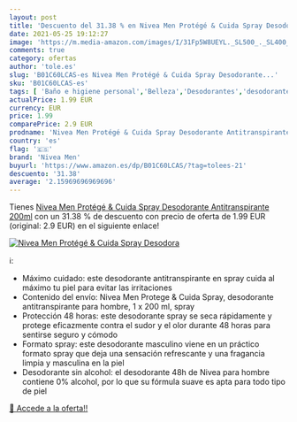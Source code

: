 ```yaml
---
layout: post
title: 'Descuento del 31.38 % en Nivea Men Protégé & Cuida Spray Desodora'
date: 2021-05-25 19:12:27
image: 'https://m.media-amazon.com/images/I/31Fp5W8UEYL._SL500_._SL400_.jpg'
comments: true
category: ofertas
author: 'tole.es'
slug: 'B01C60LCAS-es Nivea Men Protégé & Cuida Spray Desodorante...'
sku: 'B01C60LCAS-es'
tags: [ 'Baño e higiene personal','Belleza','Desodorantes','desodorante','nivea','nivea men', ]
actualPrice: 1.99 EUR
currency: EUR
price: 1.99
comparePrice: 2.9 EUR
prodname: 'Nivea Men Protégé & Cuida Spray Desodorante Antitranspirante  200ml'
country: 'es'
flag: '🇪🇸'
brand: 'Nivea Men'
buyurl: 'https://www.amazon.es/dp/B01C60LCAS/?tag=tolees-21'
descuento: '31.38'
average: '2.15969696969696'
---
```


Tienes [Nivea Men Protégé & Cuida Spray Desodorante Antitranspirante  200ml](https://www.amazon.es/dp/B01C60LCAS/?tag=tolees-21) con un 31.38 % de descuento con precio de oferta de 1.99 EUR (original: 2.9 EUR) en el siguiente enlace!

[![Nivea Men Protégé & Cuida Spray Desodora](https://m.media-amazon.com/images/I/31Fp5W8UEYL._SL500_._SL400_.jpg)](https://www.amazon.es/dp/B01C60LCAS/?tag=tolees-21)

ℹ️:

- Máximo cuidado: este desodorante antitranspirante en spray cuida al máximo tu piel para evitar las irritaciones
- Contenido del envío: Nivea Men Protege & Cuida Spray, desodorante antitranspirante para hombre, 1 x 200 ml, spray
- Protección 48 horas: este desodorante spray se seca rápidamente y protege eficazmente contra el sudor y el olor durante 48 horas para sentirse seguro y cómodo
- Formato spray: este desodorante masculino viene en un práctico formato spray que deja una sensación refrescante y una fragancia limpia y masculina en la piel
- Desodorante sin alcohol: el desodorante 48h de Nivea para hombre contiene 0% alcohol, por lo que su fórmula suave es apta para todo tipo de piel

[🛒 Accede a la oferta!!](https://www.amazon.es/dp/B01C60LCAS/?tag=tolees-21)

